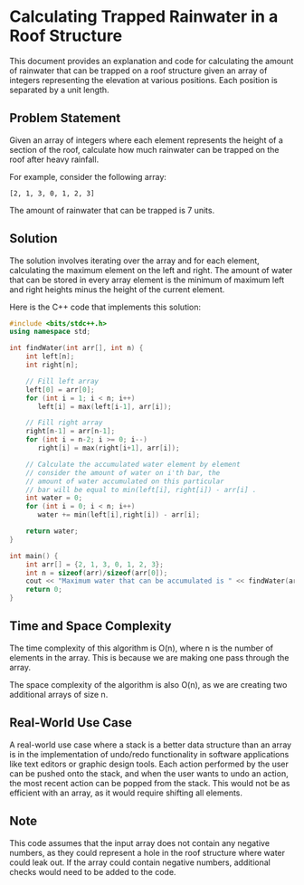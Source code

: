 # Calculating Trapped Rainwater in a Roof Structure

This document provides an explanation and code for calculating the amount of rainwater that can be trapped on a roof structure given an array of integers representing the elevation at various positions. Each position is separated by a unit length.

## Problem Statement

Given an array of integers where each element represents the height of a section of the roof, calculate how much rainwater can be trapped on the roof after heavy rainfall.

For example, consider the following array:

```
[2, 1, 3, 0, 1, 2, 3]
```

The amount of rainwater that can be trapped is 7 units.

## Solution

The solution involves iterating over the array and for each element, calculating the maximum element on the left and right. The amount of water that can be stored in every array element is the minimum of maximum left and right heights minus the height of the current element.

Here is the C++ code that implements this solution:

```cpp
#include <bits/stdc++.h>
using namespace std;

int findWater(int arr[], int n) {
    int left[n];
    int right[n];

    // Fill left array
    left[0] = arr[0];
    for (int i = 1; i < n; i++)
       left[i] = max(left[i-1], arr[i]);

    // Fill right array
    right[n-1] = arr[n-1];
    for (int i = n-2; i >= 0; i--)
       right[i] = max(right[i+1], arr[i]);

    // Calculate the accumulated water element by element
    // consider the amount of water on i'th bar, the
    // amount of water accumulated on this particular
    // bar will be equal to min(left[i], right[i]) - arr[i] .
    int water = 0;
    for (int i = 0; i < n; i++)
       water += min(left[i],right[i]) - arr[i];

    return water;
}

int main() {
    int arr[] = {2, 1, 3, 0, 1, 2, 3};
    int n = sizeof(arr)/sizeof(arr[0]);
    cout << "Maximum water that can be accumulated is " << findWater(arr, n);
    return 0;
}
```

## Time and Space Complexity

The time complexity of this algorithm is O(n), where n is the number of elements in the array. This is because we are making one pass through the array.

The space complexity of the algorithm is also O(n), as we are creating two additional arrays of size n.

## Real-World Use Case

A real-world use case where a stack is a better data structure than an array is in the implementation of undo/redo functionality in software applications like text editors or graphic design tools. Each action performed by the user can be pushed onto the stack, and when the user wants to undo an action, the most recent action can be popped from the stack. This would not be as efficient with an array, as it would require shifting all elements.

## Note

This code assumes that the input array does not contain any negative numbers, as they could represent a hole in the roof structure where water could leak out. If the array could contain negative numbers, additional checks would need to be added to the code.
